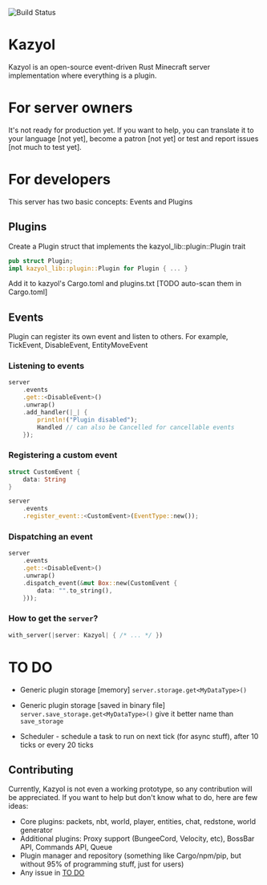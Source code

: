 ![Build Status](https://api.travis-ci.org/Iaiao/Kazyol.svg?branch=main)
# Kazyol
Kazyol is an open-source event-driven Rust Minecraft server implementation where everything is a plugin.

# For server owners
It's not ready for production yet. If you want to help, you can translate it to your language [not yet],
become a patron [not yet] or test and report issues [not much to test yet].

# For developers
This server has two basic concepts: Events and Plugins
## Plugins
Create a Plugin struct that implements the kazyol_lib::plugin::Plugin trait
```rust
pub struct Plugin;
impl kazyol_lib::plugin::Plugin for Plugin { ... }
```
Add it to kazyol's Cargo.toml and plugins.txt [TODO auto-scan them in Cargo.toml]

## Events
Plugin can register its own event and listen to others. For example, TickEvent, DisableEvent, EntityMoveEvent
### Listening to events
```rust
server
    .events
    .get::<DisableEvent>()
    .unwrap()
    .add_handler(|_| {
        println!("Plugin disabled");
        Handled // can also be Cancelled for cancellable events
    });
```
### Registering a custom event
```rust
struct CustomEvent {
    data: String
}

server
    .events
    .register_event::<CustomEvent>(EventType::new());
```
### Dispatching an event
```rust
server
    .events
    .get::<DisableEvent>()
    .unwrap()
    .dispatch_event(&mut Box::new(CustomEvent {
        data: "".to_string(),
    }));
```
### How to get the `server`?
```rust
with_server(|server: Kazyol| { /* ... */ })
```

# TO DO
- Generic plugin storage [memory]
`server.storage.get<MyDataType>()`
  
- Generic plugin storage [saved in binary file]
  `server.save_storage.get<MyDataType>()` give it better name than `save_storage`
  
- Scheduler - schedule a task to run on next tick (for async stuff), after 10 ticks or every 20 ticks

## Contributing
Currently, Kazyol is not even a working prototype, so any contribution will be appreciated.
If you want to help but don't know what to do, here are few ideas:
- Core plugins: packets, nbt, world, player, entities, chat, redstone, world generator
- Additional plugins: Proxy support (BungeeCord, Velocity, etc), BossBar API, Commands API, Queue
- Plugin manager and repository (something like Cargo/npm/pip, but without 95% of programming stuff, just for users)
- Any issue in [TO DO](https://github.com/Iaiao/Kazyol/projects/1)
